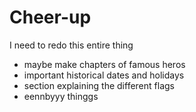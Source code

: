# Cheer-up
I need to redo this entire thing
- maybe make chapters of famous heros 
- important historical dates and holidays
- section explaining the different flags
- eennbyyy thinggs
